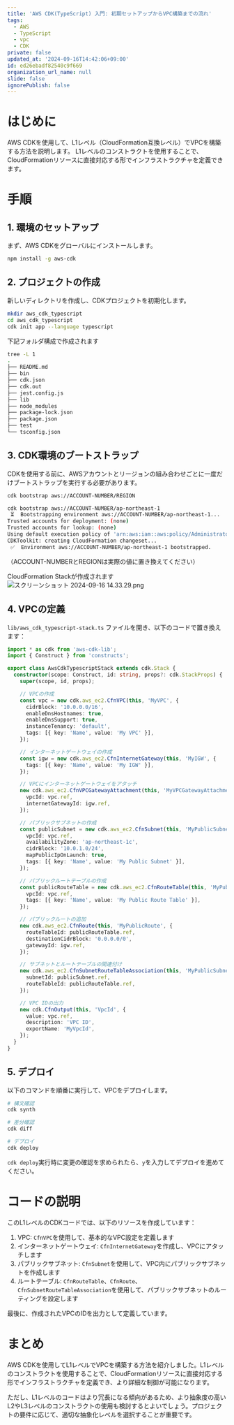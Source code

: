 ```yaml
---
title: 'AWS CDK(TypeScript) 入門: 初期セットアップからVPC構築までの流れ'
tags:
  - AWS
  - TypeScript
  - vpc
  - CDK
private: false
updated_at: '2024-09-16T14:42:06+09:00'
id: ed26ebadf82540c9f669
organization_url_name: null
slide: false
ignorePublish: false
---
```

# はじめに

AWS CDKを使用して、L1レベル（CloudFormation互換レベル）でVPCを構築する方法を説明します。
L1レベルのコンストラクトを使用することで、CloudFormationリソースに直接対応する形でインフラストラクチャを定義できます。

# 手順

## 1. 環境のセットアップ

まず、AWS CDKをグローバルにインストールします。

```bash
npm install -g aws-cdk
```

## 2. プロジェクトの作成

新しいディレクトリを作成し、CDKプロジェクトを初期化します。

```bash
mkdir aws_cdk_typescript
cd aws_cdk_typescript
cdk init app --language typescript
```
下記フォルダ構成で作成されます
```sh
tree -L 1  
.
├── README.md
├── bin
├── cdk.json
├── cdk.out
├── jest.config.js
├── lib
├── node_modules
├── package-lock.json
├── package.json
├── test
└── tsconfig.json
```

## 3. CDK環境のブートストラップ

CDKを使用する前に、AWSアカウントとリージョンの組み合わせごとに一度だけブートストラップを実行する必要があります。

```bash
cdk bootstrap aws://ACCOUNT-NUMBER/REGION
```

```bash
cdk bootstrap aws://ACCOUNT-NUMBER/ap-northeast-1
 ⏳  Bootstrapping environment aws://ACCOUNT-NUMBER/ap-northeast-1...
Trusted accounts for deployment: (none)
Trusted accounts for lookup: (none)
Using default execution policy of 'arn:aws:iam::aws:policy/AdministratorAccess'. Pass '--cloudformation-execution-policies' to customize.
CDKToolkit: creating CloudFormation changeset...
 ✅  Environment aws://ACCOUNT-NUMBER/ap-northeast-1 bootstrapped.
```

（ACCOUNT-NUMBERとREGIONは実際の値に置き換えてください）

CloudFormation Stackが作成されます
![スクリーンショット 2024-09-16 14.33.29.png](https://qiita-image-store.s3.ap-northeast-1.amazonaws.com/0/263017/5e2b62ce-fc48-7efd-0753-eb053223cdbe.png)

## 4. VPCの定義

`lib/aws_cdk_typescript-stack.ts` ファイルを開き、以下のコードで置き換えます：

```typescript
import * as cdk from 'aws-cdk-lib';
import { Construct } from 'constructs';

export class AwsCdkTypescriptStack extends cdk.Stack {
  constructor(scope: Construct, id: string, props?: cdk.StackProps) {
    super(scope, id, props);

    // VPCの作成
    const vpc = new cdk.aws_ec2.CfnVPC(this, 'MyVPC', {
      cidrBlock: '10.0.0.0/16',
      enableDnsHostnames: true,
      enableDnsSupport: true,
      instanceTenancy: 'default',
      tags: [{ key: 'Name', value: 'My VPC' }],
    });

    // インターネットゲートウェイの作成
    const igw = new cdk.aws_ec2.CfnInternetGateway(this, 'MyIGW', {
      tags: [{ key: 'Name', value: 'My IGW' }],
    });

    // VPCにインターネットゲートウェイをアタッチ
    new cdk.aws_ec2.CfnVPCGatewayAttachment(this, 'MyVPCGatewayAttachment', {
      vpcId: vpc.ref,
      internetGatewayId: igw.ref,
    });

    // パブリックサブネットの作成
    const publicSubnet = new cdk.aws_ec2.CfnSubnet(this, 'MyPublicSubnet', {
      vpcId: vpc.ref,
      availabilityZone: 'ap-northeast-1c',
      cidrBlock: '10.0.1.0/24',
      mapPublicIpOnLaunch: true,
      tags: [{ key: 'Name', value: 'My Public Subnet' }],
    });

    // パブリックルートテーブルの作成
    const publicRouteTable = new cdk.aws_ec2.CfnRouteTable(this, 'MyPublicRouteTable', {
      vpcId: vpc.ref,
      tags: [{ key: 'Name', value: 'My Public Route Table' }],
    });

    // パブリックルートの追加
    new cdk.aws_ec2.CfnRoute(this, 'MyPublicRoute', {
      routeTableId: publicRouteTable.ref,
      destinationCidrBlock: '0.0.0.0/0',
      gatewayId: igw.ref,
    });

    // サブネットとルートテーブルの関連付け
    new cdk.aws_ec2.CfnSubnetRouteTableAssociation(this, 'MyPublicSubnetRouteTableAssociation', {
      subnetId: publicSubnet.ref,
      routeTableId: publicRouteTable.ref,
    });

    // VPC IDの出力
    new cdk.CfnOutput(this, 'VpcId', {
      value: vpc.ref,
      description: 'VPC ID',
      exportName: 'MyVpcId',
    });
  }
}
```

## 5. デプロイ

以下のコマンドを順番に実行して、VPCをデプロイします。

```sh
# 構文確認
cdk synth

# 差分確認
cdk diff

# デプロイ
cdk deploy
```

`cdk deploy`実行時に変更の確認を求められたら、`y`を入力してデプロイを進めてください。

# コードの説明

このL1レベルのCDKコードでは、以下のリソースを作成しています：

1. VPC: `CfnVPC`を使用して、基本的なVPC設定を定義します
2. インターネットゲートウェイ: `CfnInternetGateway`を作成し、VPCにアタッチします
3. パブリックサブネット: `CfnSubnet`を使用して、VPC内にパブリックサブネットを作成します
4. ルートテーブル: `CfnRouteTable`、`CfnRoute`、`CfnSubnetRouteTableAssociation`を使用して、パブリックサブネットのルーティングを設定します

最後に、作成されたVPCのIDを出力として定義しています。

# まとめ

AWS CDKを使用してL1レベルでVPCを構築する方法を紹介しました。L1レベルのコンストラクトを使用することで、CloudFormationリソースに直接対応する形でインフラストラクチャを定義でき、より詳細な制御が可能になります。

ただし、L1レベルのコードはより冗長になる傾向があるため、より抽象度の高いL2やL3レベルのコンストラクトの使用も検討するとよいでしょう。プロジェクトの要件に応じて、適切な抽象化レベルを選択することが重要です。
